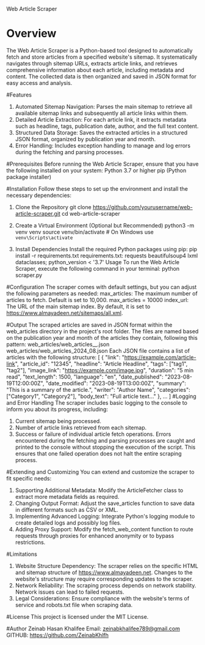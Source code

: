 Web Article Scraper

# Overview
The Web Article Scraper is a Python-based tool designed to automatically fetch and store articles from a specified website's sitemap. 
It systematically navigates through sitemap URLs, extracts article links, and retrieves comprehensive information about each article, including metadata and content. 
The collected data is then organized and saved in JSON format for easy access and analysis.

#Features
1) Automated Sitemap Navigation: Parses the main sitemap to retrieve all available sitemap links and subsequently all article links within them.
2) Detailed Article Extraction: For each article link, it extracts metadata such as headline, tags, publication date, author, and the full text content.
3) Structured Data Storage: Saves the extracted articles in a structured JSON format, organized by publication year and month.
4) Error Handling: Includes exception handling to manage and log errors during the fetching and parsing processes.

#Prerequisites 
Before running the Web Article Scraper, ensure that you have the following installed on your system:
  Python 3.7 or higher
  pip (Python package installer)

#Installation
Follow these steps to set up the environment and install the necessary dependencies:
1) Clone the Repository
   git clone https://github.com/yourusername/web-article-scraper.git
cd web-article-scraper

2) Create a Virtual Environment (Optional but Recommended)
   python3 -m venv venv
source venv/bin/activate  # On Windows use `venv\Scripts\activate`

3) Install Dependencies
Install the required Python packages using pip:
pip install -r requirements.txt
  requirements.txt:
requests
beautifulsoup4
lxml
dataclasses; python_version < '3.7'
Usage
To run the Web Article Scraper, execute the following command in your terminal:
python scraper.py

#Configuration
The scraper comes with default settings, but you can adjust the following parameters as needed:
max_articles: The maximum number of articles to fetch. Default is set to 10,000.
max_articles = 10000
index_url: The URL of the main sitemap index. By default, it is set to https://www.almayadeen.net/sitemaps/all.xml.

#Output 
The scraped articles are saved in JSON format within the web_articles directory in the project's root folder. 
The files are named based on the publication year and month of the articles they contain, following this pattern:
web_articles/web_articles_<year>_<month>.json
web_articles/web_articles_2024_08.json
Each JSON file contains a list of articles with the following structure:
[
    {
        "link": "https://example.com/article-link",
        "article_id": "12345",
        "headline": "Article Headline",
        "tags": ["tag1", "tag2"],
        "image_link": "https://example.com/image.jpg",
        "duration": "5 min read",
        "text_length": 1500,
        "language": "en",
        "date_published": "2023-08-19T12:00:00Z",
        "date_modified": "2023-08-19T13:00:00Z",
        "summary": "This is a summary of the article.",
        "writer": "Author Name",
        "categories": ["Category1", "Category2"],
        "body_text": "Full article text..."
    },
    ...
]
#Logging and Error Handling
The scraper includes basic logging to the console to inform you about its progress, including:
1) Current sitemap being processed.
2) Number of article links retrieved from each sitemap.
3) Success or failure of individual article fetch operations.
   Errors encountered during the fetching and parsing processes are caught and printed to the console without stopping the execution of the script.
    This ensures that one failed operation does not halt the entire scraping process.

  #Extending and Customizing
   You can extend and customize the scraper to fit specific needs:
1) Supporting Additional Metadata: Modify the ArticleFetcher class to extract more metadata fields as required.
2) Changing Output Format: Adjust the save_articles function to save data in different formats such as CSV or XML.
3) Implementing Advanced Logging: Integrate Python's logging module to create detailed logs and possibly log files.
4) Adding Proxy Support: Modify the fetch_web_content function to route requests through proxies for enhanced anonymity or to bypass restrictions.

#Limitations
1) Website Structure Dependency: The scraper relies on the specific HTML and sitemap structure of https://www.almayadeen.net.
    Changes to the website's structure may require corresponding updates to the scraper.
2) Network Reliability: The scraping process depends on network stability. Network issues can lead to failed requests.
3) Legal Considerations: Ensure compliance with the website's terms of service and robots.txt file when scraping data.

#License
This project is licensed under the MIT License.

#Author
Zeinab Hasan Khalifee
  Email: zeinabkhalifee789@gmail.com
  GITHUB: https://github.com/ZeinabKhlfh
  
   



